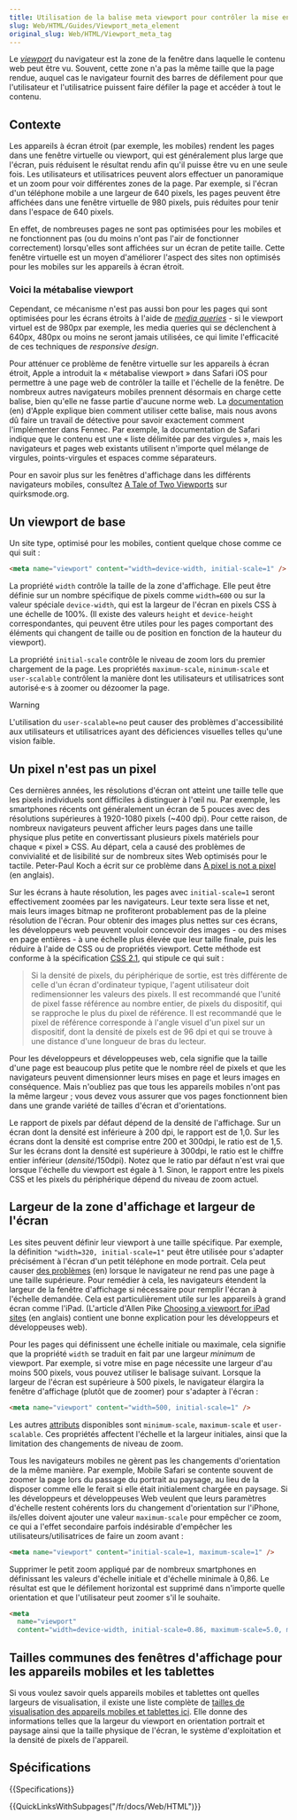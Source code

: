 ```yaml
---
title: Utilisation de la balise meta viewport pour contrôler la mise en page sur mobile
slug: Web/HTML/Guides/Viewport_meta_element
original_slug: Web/HTML/Viewport_meta_tag
---
```


Le [_viewport_](/fr/docs/Glossary/Viewport) du navigateur est la zone de la fenêtre dans laquelle le contenu web peut être vu. Souvent, cette zone n'a pas la même taille que la page rendue, auquel cas le navigateur fournit des barres de défilement pour que l'utilisateur et l'utilisatrice puissent faire défiler la page et accéder à tout le contenu.

## Contexte

Les appareils à écran étroit (par exemple, les mobiles) rendent les pages dans une fenêtre virtuelle ou viewport, qui est généralement plus large que l'écran, puis réduisent le résultat rendu afin qu'il puisse être vu en une seule fois. Les utilisateurs et utilisatrices peuvent alors effectuer un panoramique et un zoom pour voir différentes zones de la page. Par exemple, si l'écran d'un téléphone mobile a une largeur de 640 pixels, les pages peuvent être affichées dans une fenêtre virtuelle de 980 pixels, puis réduites pour tenir dans l'espace de 640 pixels.

En effet, de nombreuses pages ne sont pas optimisées pour les mobiles et ne fonctionnent pas (ou du moins n'ont pas l'air de fonctionner correctement) lorsqu'elles sont affichées sur un écran de petite taille. Cette fenêtre virtuelle est un moyen d'améliorer l'aspect des sites non optimisés pour les mobiles sur les appareils à écran étroit.

### Voici la métabalise viewport

Cependant, ce mécanisme n'est pas aussi bon pour les pages qui sont optimisées pour les écrans étroits à l'aide de [_media queries_](/fr/docs/Web/CSS/CSS_media_queries) - si le viewport virtuel est de 980px par exemple, les media queries qui se déclenchent à 640px, 480px ou moins ne seront jamais utilisées, ce qui limite l'efficacité de ces techniques de _responsive design_.

Pour atténuer ce problème de fenêtre virtuelle sur les appareils à écran étroit, Apple a introduit la «&nbsp;métabalise viewport&nbsp;» dans Safari iOS pour permettre à une page web de contrôler la taille et l'échelle de la fenêtre. De nombreux autres navigateurs mobiles prennent désormais en charge cette balise, bien qu'elle ne fasse partie d'aucune norme web. La [documentation](https://developer.apple.com/library/archive/documentation/AppleApplications/Reference/SafariWebContent/UsingtheViewport/UsingtheViewport.html) (en) d'Apple explique bien comment utiliser cette balise, mais nous avons dû faire un travail de détective pour savoir exactement comment l'implémenter dans Fennec. Par exemple, la documentation de Safari indique que le contenu est une « liste délimitée par des virgules », mais les navigateurs et pages web existants utilisent n'importe quel mélange de virgules, points-virgules et espaces comme séparateurs.

Pour en savoir plus sur les fenêtres d'affichage dans les différents navigateurs mobiles, consultez [A Tale of Two Viewports](https://www.quirksmode.org/mobile/viewports2.html) sur quirksmode.org.

## Un viewport de base

Un site type, optimisé pour les mobiles, contient quelque chose comme ce qui suit :

```html
<meta name="viewport" content="width=device-width, initial-scale=1" />
```

La propriété `width` contrôle la taille de la zone d'affichage. Elle peut être définie sur un nombre spécifique de pixels comme `width=600` ou sur la valeur spéciale `device-width`, qui est la largeur de l'écran en pixels CSS à une échelle de 100%. (Il existe des valeurs `height` et `device-height` correspondantes, qui peuvent être utiles pour les pages comportant des éléments qui changent de taille ou de position en fonction de la hauteur du viewport).

La propriété `initial-scale` contrôle le niveau de zoom lors du premier chargement de la page. Les propriétés `maximum-scale`, `minimum-scale` et `user-scalable` contrôlent la manière dont les utilisateurs et utilisatrices sont autorisé·e·s à zoomer ou dézoomer la page.

> [!WARNING]
> L'utilisation du `user-scalable=no` peut causer des problèmes d'accessibilité aux utilisateurs et utilisatrices ayant des déficiences visuelles telles qu'une vision faible.

## Un pixel n'est pas un pixel

Ces dernières années, les résolutions d'écran ont atteint une taille telle que les pixels individuels sont difficiles à distinguer à l'œil nu. Par exemple, les smartphones récents ont généralement un écran de 5 pouces avec des résolutions supérieures à 1920-1080 pixels (\~400 dpi). Pour cette raison, de nombreux navigateurs peuvent afficher leurs pages dans une taille physique plus petite en convertissant plusieurs pixels matériels pour chaque « pixel » CSS. Au départ, cela a causé des problèmes de convivialité et de lisibilité sur de nombreux sites Web optimisés pour le tactile. Peter-Paul Koch a écrit sur ce problème dans [A pixel is not a pixel](https://www.quirksmode.org/blog/archives/2010/04/a_pixel_is_not.html) (en anglais).

Sur les écrans à haute résolution, les pages avec `initial-scale=1` seront effectivement zoomées par les navigateurs. Leur texte sera lisse et net, mais leurs images bitmap ne profiteront probablement pas de la pleine résolution de l'écran. Pour obtenir des images plus nettes sur ces écrans, les développeurs web peuvent vouloir concevoir des images - ou des mises en page entières - à une échelle plus élevée que leur taille finale, puis les réduire à l'aide de CSS ou de propriétés viewport. Cette méthode est conforme à la spécification [CSS 2.1](https://www.w3.org/TR/CSS2/syndata.html#length-units), qui stipule ce qui suit :

> Si la densité de pixels, du périphérique de sortie, est très différente de celle d'un écran d'ordinateur typique, l'agent utilisateur doit redimensionner les valeurs des pixels. Il est recommandé que l'unité de pixel fasse référence au nombre entier, de pixels du dispositif, qui se rapproche le plus du pixel de référence. Il est recommandé que le pixel de référence corresponde à l'angle visuel d'un pixel sur un dispositif, dont la densité de pixels est de 96 dpi et qui se trouve à une distance d'une longueur de bras du lecteur.

Pour les développeurs et développeuses web, cela signifie que la taille d'une page est beaucoup plus petite que le nombre réel de pixels et que les navigateurs peuvent dimensionner leurs mises en page et leurs images en conséquence. Mais n'oubliez pas que tous les appareils mobiles n'ont pas la même largeur ; vous devez vous assurer que vos pages fonctionnent bien dans une grande variété de tailles d'écran et d'orientations.

Le rapport de pixels par défaut dépend de la densité de l'affichage. Sur un écran dont la densité est inférieure à 200 dpi, le rapport est de 1,0. Sur les écrans dont la densité est comprise entre 200 et 300dpi, le ratio est de 1,5. Sur les écrans dont la densité est supérieure à 300dpi, le ratio est le chiffre entier inférieur (_densité_/150dpi). Notez que le ratio par défaut n'est vrai que lorsque l'échelle du viewport est égale à 1. Sinon, le rapport entre les pixels CSS et les pixels du périphérique dépend du niveau de zoom actuel.

## Largeur de la zone d'affichage et largeur de l'écran

Les sites peuvent définir leur viewport à une taille spécifique. Par exemple, la définition `"width=320, initial-scale=1"` peut être utilisée pour s'adapter précisément à l'écran d'un petit téléphone en mode portrait. Cela peut causer [des problèmes](http://starkravingfinkle.org/blog/2010/01/perils-of-the-viewport-meta-tag/) (en) lorsque le navigateur ne rend pas une page à une taille supérieure. Pour remédier à cela, les navigateurs étendent la largeur de la fenêtre d'affichage si nécessaire pour remplir l'écran à l'échelle demandée. Cela est particulièrement utile sur les appareils à grand écran comme l'iPad. (L'article d'Allen Pike [Choosing a viewport for iPad sites](http://www.antipode.ca/2010/choosing-a-viewport-for-ipad-sites/) (en anglais) contient une bonne explication pour les développeurs et développeuses web).

Pour les pages qui définissent une échelle initiale ou maximale, cela signifie que la propriété `width` se traduit en fait par une largeur _minimum_ de viewport. Par exemple, si votre mise en page nécessite une largeur d'au moins 500 pixels, vous pouvez utiliser le balisage suivant. Lorsque la largeur de l'écran est supérieure à 500 pixels, le navigateur élargira la fenêtre d'affichage (plutôt que de zoomer) pour s'adapter à l'écran :

```html
<meta name="viewport" content="width=500, initial-scale=1" />
```

Les autres [attributs](/fr/docs/Web/HTML/Element/meta#attributes) disponibles sont `minimum-scale`, `maximum-scale` et `user-scalable`. Ces propriétés affectent l'échelle et la largeur initiales, ainsi que la limitation des changements de niveau de zoom.

Tous les navigateurs mobiles ne gèrent pas les changements d'orientation de la même manière. Par exemple, Mobile Safari se contente souvent de zoomer la page lors du passage du portrait au paysage, au lieu de la disposer comme elle le ferait si elle était initialement chargée en paysage. Si les développeurs et développeuses Web veulent que leurs paramètres d'échelle restent cohérents lors du changement d'orientation sur l'iPhone, ils/elles doivent ajouter une valeur `maximum-scale` pour empêcher ce zoom, ce qui a l'effet secondaire parfois indésirable d'empêcher les utilisateurs/utilisatrices de faire un zoom avant&nbsp;:

```html
<meta name="viewport" content="initial-scale=1, maximum-scale=1" />
```

Supprimer le petit zoom appliqué par de nombreux smartphones en définissant les valeurs d'échelle initiale et d'échelle minimale à 0,86. Le résultat est que le défilement horizontal est supprimé dans n'importe quelle orientation et que l'utilisateur peut zoomer s'il le souhaite.

```html
<meta
  name="viewport"
  content="width=device-width, initial-scale=0.86, maximum-scale=5.0, minimum-scale=0.86" />
```

## Tailles communes des fenêtres d'affichage pour les appareils mobiles et les tablettes

Si vous voulez savoir quels appareils mobiles et tablettes ont quelles largeurs de visualisation, il existe une liste complète de [tailles de visualisation des appareils mobiles et tablettes ici](https://docs.adobe.com/content/help/en/target/using/experiences/vec/mobile-viewports.html). Elle donne des informations telles que la largeur du viewport en orientation portrait et paysage ainsi que la taille physique de l'écran, le système d'exploitation et la densité de pixels de l'appareil.

## Spécifications

{{Specifications}}

{{QuickLinksWithSubpages("/fr/docs/Web/HTML")}}
